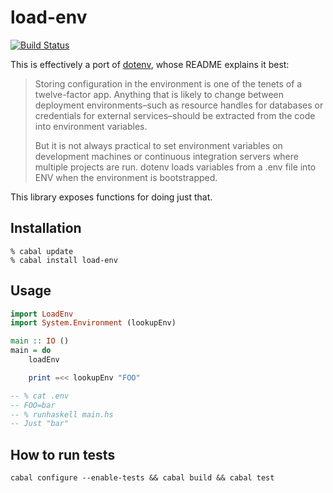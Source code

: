 # load-env

[![Build Status](https://travis-ci.org/pbrisbin/load-env.svg?branch=master)](https://travis-ci.org/pbrisbin/load-env)

This is effectively a port of [dotenv][], whose README explains it best:

> Storing configuration in the environment is one of the tenets of a
> twelve-factor app. Anything that is likely to change between deployment
> environments–such as resource handles for databases or credentials for
> external services–should be extracted from the code into environment
> variables.
>
> But it is not always practical to set environment variables on development
> machines or continuous integration servers where multiple projects are run.
> dotenv loads variables from a .env file into ENV when the environment is
> bootstrapped.

[dotenv]: https://github.com/bkeepers/dotenv

This library exposes functions for doing just that.

## Installation

```
% cabal update
% cabal install load-env
```

## Usage

```haskell
import LoadEnv
import System.Environment (lookupEnv)

main :: IO ()
main = do
    loadEnv

    print =<< lookupEnv "FOO"

-- % cat .env
-- FOO=bar
-- % runhaskell main.hs
-- Just "bar"
```

## How to run tests

```
cabal configure --enable-tests && cabal build && cabal test
```
